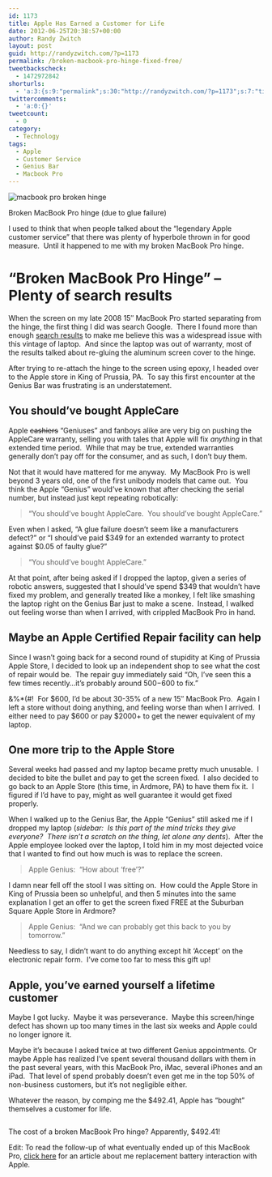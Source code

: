 ```yaml
---
id: 1173
title: Apple Has Earned a Customer for Life
date: 2012-06-25T20:38:57+00:00
author: Randy Zwitch
layout: post
guid: http://randyzwitch.com/?p=1173
permalink: /broken-macbook-pro-hinge-fixed-free/
tweetbackscheck:
  - 1472972842
shorturls:
  - 'a:3:{s:9:"permalink";s:30:"http://randyzwitch.com/?p=1173";s:7:"tinyurl";s:26:"http://tinyurl.com/7felgto";s:4:"isgd";s:19:"http://is.gd/oCQI1b";}'
twittercomments:
  - 'a:0:{}'
tweetcount:
  - 0
category:
  - Technology
tags:
  - Apple
  - Customer Service
  - Genius Bar
  - Macbook Pro
---
```

<div id="attachment_1177" style="width: 710px" class="wp-caption aligncenter">
  <img class=" wp-image-1177 " title="macbook-pro-broken-hinge-screen" alt="macbook pro broken hinge" src="http://i1.wp.com/randyzwitch.com/wp-content/uploads/2012/06/macbook-pro-broken-hinge-screen.jpg?resize=700%2C259" srcset="http://i1.wp.com/randyzwitch.com/wp-content/uploads/2012/06/macbook-pro-broken-hinge-screen.jpg?w=700 700w, http://i1.wp.com/randyzwitch.com/wp-content/uploads/2012/06/macbook-pro-broken-hinge-screen.jpg?resize=150%2C55 150w, http://i1.wp.com/randyzwitch.com/wp-content/uploads/2012/06/macbook-pro-broken-hinge-screen.jpg?resize=300%2C111 300w, http://i1.wp.com/randyzwitch.com/wp-content/uploads/2012/06/macbook-pro-broken-hinge-screen.jpg?resize=500%2C185 500w" sizes="(max-width: 700px) 100vw, 700px" data-recalc-dims="1" />

  <p class="wp-caption-text">
    Broken MacBook Pro hinge (due to glue failure)
  </p>
</div>

I used to think that when people talked about the &#8220;legendary Apple customer service&#8221; that there was plenty of hyperbole thrown in for good measure.  Until it happened to me with my broken MacBook Pro hinge.

<!--more-->

# &#8220;Broken MacBook Pro Hinge&#8221; &#8211; Plenty of search results

When the screen on my late 2008 15&#8243; MacBook Pro started separating from the hinge, the first thing I did was search Google.  There I found more than enough <a title="Broken MacBook Pro Google search results" href="http://www.google.com/#hl=en&sclient=psy-ab&q=broken+Macbook+pro+hinge&oq=broken+Macbook+pro+hinge&aq=f&aqi=g-K1g-bK1g-bsK1g-bK1&aql=&gs_l=hp.3..0i30j0i8i30j0i8i10i30j0i8i30.1489.8286.0.8403.32.24.2.4.4.0.429.4546.1j13j7j1j1.23.0...1.0.d5zdW3pAo3g&pbx=1&bav=on.2,or.r_gc.r_pw.r_qf.,cf.osb&fp=c1e99b5acbebabce&biw=1600&bih=702" target="_blank">search results</a> to make me believe this was a widespread issue with this vintage of laptop.  And since the laptop was out of warranty, most of the results talked about re-gluing the aluminum screen cover to the hinge.

After trying to re-attach the hinge to the screen using epoxy, I headed over to the Apple store in King of Prussia, PA.  To say this first encounter at the Genius Bar was frustrating is an understatement.





## You should&#8217;ve bought AppleCare

Apple <del>cashiers</del> &#8220;Geniuses&#8221; and fanboys alike are very big on pushing the AppleCare warranty, selling you with tales that Apple will fix _anything_ in that extended time period.  While that may be true, extended warranties generally don&#8217;t pay off for the consumer, and as such, I don&#8217;t buy them.

Not that it would have mattered for me anyway.  My MacBook Pro is well beyond 3 years old, one of the first unibody models that came out.  You think the Apple &#8220;Genius&#8221; would&#8217;ve known that after checking the serial number, but instead just kept repeating robotically:

> &#8220;You should&#8217;ve bought AppleCare.  You should&#8217;ve bought AppleCare.&#8221;

Even when I asked, &#8220;A glue failure doesn&#8217;t seem like a manufacturers defect?&#8221; or &#8220;I should&#8217;ve paid $349 for an extended warranty to protect against $0.05 of faulty glue?&#8221;

> &#8220;You should&#8217;ve bought AppleCare.&#8221;

At that point, after being asked if I dropped the laptop, given a series of robotic answers, suggested that I should&#8217;ve spend $349 that wouldn&#8217;t have fixed my problem, and generally treated like a monkey, I felt like smashing the laptop right on the Genius Bar just to make a scene.  Instead, I walked out feeling worse than when I arrived, with crippled MacBook Pro in hand.

## Maybe an Apple Certified Repair facility can help

Since I wasn&#8217;t going back for a second round of stupidity at King of Prussia Apple Store, I decided to look up an independent shop to see what the cost of repair would be.  The repair guy immediately said &#8220;Oh, I&#8217;ve seen this a few times recently&#8230;it&#8217;s probably around $500-$600 to fix.&#8221;

$%^$&%*(#!  For $600, I&#8217;d be about 30-35% of a new 15&#8243; MacBook Pro.  Again I left a store without doing anything, and feeling worse than when I arrived.  I either need to pay $600 or pay $2000+ to get the newer equivalent of my laptop.

## One more trip to the Apple Store

Several weeks had passed and my laptop became pretty much unusable.  I decided to bite the bullet and pay to get the screen fixed.  I also decided to go back to an Apple Store (this time, in Ardmore, PA) to have them fix it.  I figured if I&#8217;d have to pay, might as well guarantee it would get fixed properly.

When I walked up to the Genius Bar, the Apple &#8220;Genius&#8221; still asked me if I dropped my laptop (_sidebar:  Is this part of the mind tricks they give everyone?  There isn&#8217;t a scratch on the thing, let alone any dents_).  After the Apple employee looked over the laptop, I told him in my most dejected voice that I wanted to find out how much is was to replace the screen.

> Apple Genius:  &#8220;How about &#8216;free&#8217;?&#8221;

I damn near fell off the stool I was sitting on.  How could the Apple Store in King of Prussia been so unhelpful, and then 5 minutes into the same explanation I get an offer to get the screen fixed FREE at the Suburban Square Apple Store in Ardmore?

> Apple Genius:  &#8220;And we can probably get this back to you by tomorrow.&#8221;

Needless to say, I didn&#8217;t want to do anything except hit &#8216;Accept&#8217; on the electronic repair form.  I&#8217;ve come too far to mess this gift up!

## Apple, you&#8217;ve earned yourself a lifetime customer

Maybe I got lucky.  Maybe it was perseverance.  Maybe this screen/hinge defect has shown up too many times in the last six weeks and Apple could no longer ignore it.

Maybe it&#8217;s because I asked twice at two different Genius appointments. Or maybe Apple has realized I&#8217;ve spent several thousand dollars with them in the past several years, with this MacBook Pro, iMac, several iPhones and an iPad.  That level of spend probably doesn&#8217;t even get me in the top 50% of non-business customers, but it&#8217;s not negligible either.

Whatever the reason, by comping me the $492.41, Apple has &#8220;bought&#8221; themselves a customer for life.

<div id="attachment_1198" style="width: 571px" class="wp-caption aligncenter">
  <img class="size-full wp-image-1198" title="mac-repair-order" alt="" src="http://i0.wp.com/randyzwitch.com/wp-content/uploads/2012/06/mac-repair-order.png?fit=561%2C400" srcset="http://i0.wp.com/randyzwitch.com/wp-content/uploads/2012/06/mac-repair-order.png?w=561 561w, http://i0.wp.com/randyzwitch.com/wp-content/uploads/2012/06/mac-repair-order.png?resize=150%2C106 150w, http://i0.wp.com/randyzwitch.com/wp-content/uploads/2012/06/mac-repair-order.png?resize=300%2C213 300w, http://i0.wp.com/randyzwitch.com/wp-content/uploads/2012/06/mac-repair-order.png?resize=420%2C300 420w" sizes="(max-width: 561px) 100vw, 561px" data-recalc-dims="1" />

  <p class="wp-caption-text">
    The cost of a broken MacBook Pro hinge? Apparently, $492.41!
  </p>
</div>

Edit: To read the follow-up of what eventually ended up of this MacBook Pro, [click here](http://randyzwitch.com/apple-macbook-pro-model-a1286-late-2008-vintage/) for an article about me replacement battery interaction with Apple.

